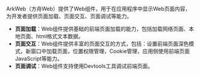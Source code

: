 ArkWeb（方舟Web）提供了Web组件，用于在应用程序中显示Web页面内容，为开发者提供页面加载、页面交互、页面调试等能力。

- **页面加载**：Web组件提供基础的前端页面加载的能力，包括加载网络页面、本地页面、html格式文本数据。
- **页面交互**：Web组件提供丰富的页面交互的方式，包括：设置前端页面深色模式，新窗口中加载页面，位置权限管理，Cookie管理，应用侧使用前端页面JavaScript等能力。
- **页面调试**：Web组件支持使用Devtools工具调试前端页面。

